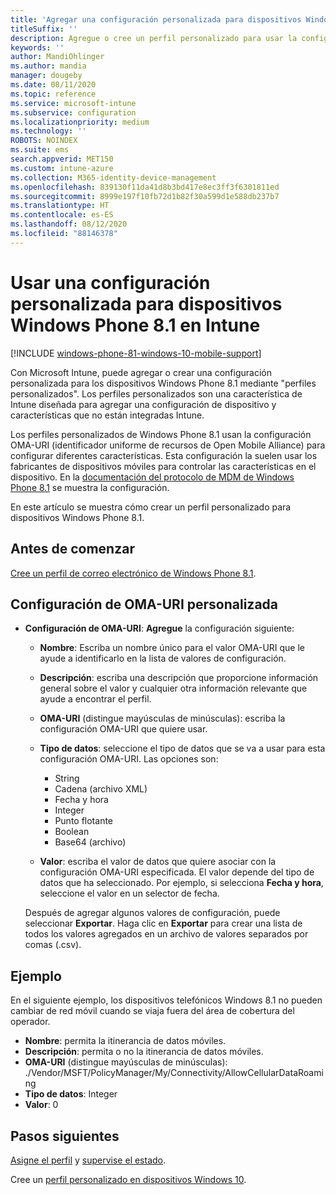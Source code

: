 ```yaml
---
title: 'Agregar una configuración personalizada para dispositivos Windows Phone 8.1 en Microsoft Intune: Azure | Microsoft Docs'
titleSuffix: ''
description: Agregue o cree un perfil personalizado para usar la configuración OMA-URI para dispositivos con Windows Phone 8.1 en Microsoft Intune.
keywords: ''
author: MandiOhlinger
ms.author: mandia
manager: dougeby
ms.date: 08/11/2020
ms.topic: reference
ms.service: microsoft-intune
ms.subservice: configuration
ms.localizationpriority: medium
ms.technology: ''
ROBOTS: NOINDEX
ms.suite: ems
search.appverid: MET150
ms.custom: intune-azure
ms.collection: M365-identity-device-management
ms.openlocfilehash: 839130f11da41d8b3bd417e8ec3ff3f6301811ed
ms.sourcegitcommit: 8999e197f10fb72d1b82f30a599d1e588db237b7
ms.translationtype: HT
ms.contentlocale: es-ES
ms.lasthandoff: 08/12/2020
ms.locfileid: "88146378"
---
```

# <a name="use-custom-settings-for-windows-phone-81-devices-in-intune"></a>Usar una configuración personalizada para dispositivos Windows Phone 8.1 en Intune

[!INCLUDE [windows-phone-81-windows-10-mobile-support](../includes/windows-phone-81-windows-10-mobile-support.md)]

Con Microsoft Intune, puede agregar o crear una configuración personalizada para los dispositivos Windows Phone 8.1 mediante "perfiles personalizados". Los perfiles personalizados son una característica de Intune diseñada para agregar una configuración de dispositivo y características que no están integradas Intune.

Los perfiles personalizados de Windows Phone 8.1 usan la configuración OMA-URI (identificador uniforme de recursos de Open Mobile Alliance) para configurar diferentes características. Esta configuración la suelen usar los fabricantes de dispositivos móviles para controlar las características en el dispositivo. En la [documentación del protocolo de MDM de Windows Phone 8.1](https://docs.microsoft.com/previous-versions/windows/it-pro/windows-phone/dn499787(v=technet.10)) se muestra la configuración.

En este artículo se muestra cómo crear un perfil personalizado para dispositivos Windows Phone 8.1. 

## <a name="before-you-begin"></a>Antes de comenzar

[Cree un perfil de correo electrónico de Windows Phone 8.1](custom-settings-configure.md).

## <a name="custom-oma-uri-settings"></a>Configuración de OMA-URI personalizada

- **Configuración de OMA-URI**: **Agregue** la configuración siguiente:

  - **Nombre**: Escriba un nombre único para el valor OMA-URI que le ayude a identificarlo en la lista de valores de configuración.
  - **Descripción**: escriba una descripción que proporcione información general sobre el valor y cualquier otra información relevante que ayude a encontrar el perfil.
  - **OMA-URI** (distingue mayúsculas de minúsculas): escriba la configuración OMA-URI que quiere usar.
  - **Tipo de datos**: seleccione el tipo de datos que se va a usar para esta configuración OMA-URI. Las opciones son:

    - String
    - Cadena (archivo XML)
    - Fecha y hora
    - Integer
    - Punto flotante
    - Boolean
    - Base64 (archivo)

  - **Valor**: escriba el valor de datos que quiere asociar con la configuración OMA-URI especificada. El valor depende del tipo de datos que ha seleccionado. Por ejemplo, si selecciona **Fecha y hora**, seleccione el valor en un selector de fecha.

  Después de agregar algunos valores de configuración, puede seleccionar **Exportar**. Haga clic en **Exportar** para crear una lista de todos los valores agregados en un archivo de valores separados por comas (.csv).

## <a name="example"></a>Ejemplo

En el siguiente ejemplo, los dispositivos telefónicos Windows 8.1 no pueden cambiar de red móvil cuando se viaja fuera del área de cobertura del operador.

- **Nombre**: permita la itinerancia de datos móviles.
- **Descripción**: permita o no la itinerancia de datos móviles.
- **OMA-URI** (distingue mayúsculas de minúsculas): ./Vendor/MSFT/PolicyManager/My/Connectivity/AllowCellularDataRoaming
- **Tipo de datos**: Integer
- **Valor**: 0

## <a name="next-steps"></a>Pasos siguientes

[Asigne el perfil](device-profile-assign.md) y [supervise el estado](device-profile-monitor.md).

Cree un [perfil personalizado en dispositivos Windows 10](custom-settings-windows-10.md).
